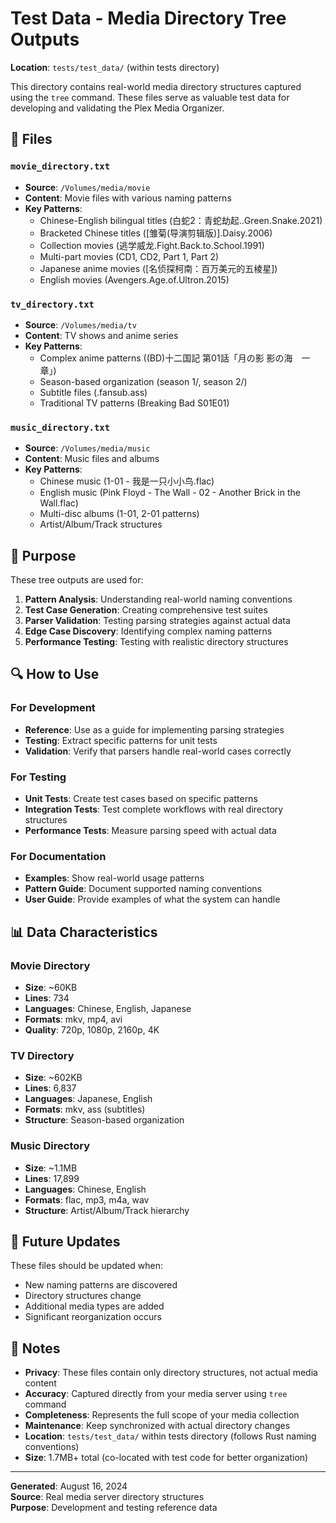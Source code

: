 # Test Data - Media Directory Tree Outputs

**Location**: `tests/test_data/` (within tests directory)

This directory contains real-world media directory structures captured using the `tree` command. These files serve as valuable test data for developing and validating the Plex Media Organizer.

## 📁 **Files**

### `movie_directory.txt`
- **Source**: `/Volumes/media/movie`
- **Content**: Movie files with various naming patterns
- **Key Patterns**:
  - Chinese-English bilingual titles (白蛇2：青蛇劫起..Green.Snake.2021)
  - Bracketed Chinese titles ([雏菊(导演剪辑版)].Daisy.2006)
  - Collection movies (逃学威龙.Fight.Back.to.School.1991)
  - Multi-part movies (CD1, CD2, Part 1, Part 2)
  - Japanese anime movies ([名侦探柯南：百万美元的五棱星])
  - English movies (Avengers.Age.of.Ultron.2015)

### `tv_directory.txt`
- **Source**: `/Volumes/media/tv`
- **Content**: TV shows and anime series
- **Key Patterns**:
  - Complex anime patterns ((BD)十二国記 第01話「月の影 影の海　一章」)
  - Season-based organization (season 1/, season 2/)
  - Subtitle files (.fansub.ass)
  - Traditional TV patterns (Breaking Bad S01E01)

### `music_directory.txt`
- **Source**: `/Volumes/media/music`
- **Content**: Music files and albums
- **Key Patterns**:
  - Chinese music (1-01 - 我是一只小小鸟.flac)
  - English music (Pink Floyd - The Wall - 02 - Another Brick in the Wall.flac)
  - Multi-disc albums (1-01, 2-01 patterns)
  - Artist/Album/Track structures

## 🎯 **Purpose**

These tree outputs are used for:

1. **Pattern Analysis**: Understanding real-world naming conventions
2. **Test Case Generation**: Creating comprehensive test suites
3. **Parser Validation**: Testing parsing strategies against actual data
4. **Edge Case Discovery**: Identifying complex naming patterns
5. **Performance Testing**: Testing with realistic directory structures

## 🔍 **How to Use**

### For Development
- **Reference**: Use as a guide for implementing parsing strategies
- **Testing**: Extract specific patterns for unit tests
- **Validation**: Verify that parsers handle real-world cases correctly

### For Testing
- **Unit Tests**: Create test cases based on specific patterns
- **Integration Tests**: Test complete workflows with real directory structures
- **Performance Tests**: Measure parsing speed with actual data

### For Documentation
- **Examples**: Show real-world usage patterns
- **Pattern Guide**: Document supported naming conventions
- **User Guide**: Provide examples of what the system can handle

## 📊 **Data Characteristics**

### **Movie Directory**
- **Size**: ~60KB
- **Lines**: 734
- **Languages**: Chinese, English, Japanese
- **Formats**: mkv, mp4, avi
- **Quality**: 720p, 1080p, 2160p, 4K

### **TV Directory**
- **Size**: ~602KB
- **Lines**: 6,837
- **Languages**: Japanese, English
- **Formats**: mkv, ass (subtitles)
- **Structure**: Season-based organization

### **Music Directory**
- **Size**: ~1.1MB
- **Lines**: 17,899
- **Languages**: Chinese, English
- **Formats**: flac, mp3, m4a, wav
- **Structure**: Artist/Album/Track hierarchy

## 🚀 **Future Updates**

These files should be updated when:
- New naming patterns are discovered
- Directory structures change
- Additional media types are added
- Significant reorganization occurs

## 📝 **Notes**

- **Privacy**: These files contain only directory structures, not actual media content
- **Accuracy**: Captured directly from your media server using `tree` command
- **Completeness**: Represents the full scope of your media collection
- **Maintenance**: Keep synchronized with actual directory changes
- **Location**: `tests/test_data/` within tests directory (follows Rust naming conventions)
- **Size**: 1.7MB+ total (co-located with test code for better organization)

---

**Generated**: August 16, 2024  
**Source**: Real media server directory structures  
**Purpose**: Development and testing reference data

